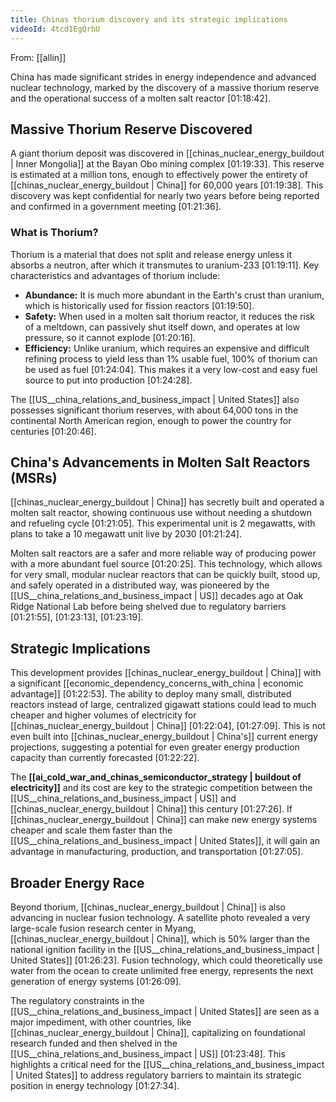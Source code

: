 ```yaml
---
title: Chinas thorium discovery and its strategic implications
videoId: 4tcd1EgQrhU
---
```


From: [[allin]] <br/> 

China has made significant strides in energy independence and advanced nuclear technology, marked by the discovery of a massive thorium reserve and the operational success of a molten salt reactor <a class="yt-timestamp" data-t="01:18:42">[01:18:42]</a>.

## Massive Thorium Reserve Discovered
A giant thorium deposit was discovered in [[chinas_nuclear_energy_buildout | Inner Mongolia]] at the Bayan Obo mining complex <a class="yt-timestamp" data-t="01:19:33">[01:19:33]</a>. This reserve is estimated at a million tons, enough to effectively power the entirety of [[chinas_nuclear_energy_buildout | China]] for 60,000 years <a class="yt-timestamp" data-t="01:19:38">[01:19:38]</a>. This discovery was kept confidential for nearly two years before being reported and confirmed in a government meeting <a class="yt-timestamp" data-t="01:21:36">[01:21:36]</a>.

### What is Thorium?
Thorium is a material that does not split and release energy unless it absorbs a neutron, after which it transmutes to uranium-233 <a class="yt-timestamp" data-t="01:19:11">[01:19:11]</a>. Key characteristics and advantages of thorium include:
*   **Abundance:** It is much more abundant in the Earth's crust than uranium, which is historically used for fission reactors <a class="yt-timestamp" data-t="01:19:50">[01:19:50]</a>.
*   **Safety:** When used in a molten salt thorium reactor, it reduces the risk of a meltdown, can passively shut itself down, and operates at low pressure, so it cannot explode <a class="yt-timestamp" data-t="01:20:16">[01:20:16]</a>.
*   **Efficiency:** Unlike uranium, which requires an expensive and difficult refining process to yield less than 1% usable fuel, 100% of thorium can be used as fuel <a class="yt-timestamp" data-t="01:24:04">[01:24:04]</a>. This makes it a very low-cost and easy fuel source to put into production <a class="yt-timestamp" data-t="01:24:28">[01:24:28]</a>.

The [[US__china_relations_and_business_impact | United States]] also possesses significant thorium reserves, with about 64,000 tons in the continental North American region, enough to power the country for centuries <a class="yt-timestamp" data-t="01:20:46">[01:20:46]</a>.

## China's Advancements in Molten Salt Reactors (MSRs)
[[chinas_nuclear_energy_buildout | China]] has secretly built and operated a molten salt reactor, showing continuous use without needing a shutdown and refueling cycle <a class="yt-timestamp" data-t="01:21:05">[01:21:05]</a>. This experimental unit is 2 megawatts, with plans to take a 10 megawatt unit live by 2030 <a class="yt-timestamp" data-t="01:21:24">[01:21:24]</a>.

Molten salt reactors are a safer and more reliable way of producing power with a more abundant fuel source <a class="yt-timestamp" data-t="01:20:25">[01:20:25]</a>. This technology, which allows for very small, modular nuclear reactors that can be quickly built, stood up, and safely operated in a distributed way, was pioneered by the [[US__china_relations_and_business_impact | US]] decades ago at Oak Ridge National Lab before being shelved due to regulatory barriers <a class="yt-timestamp" data-t="01:21:55">[01:21:55]</a>, <a class="yt-timestamp" data-t="01:23:13">[01:23:13]</a>, <a class="yt-timestamp" data-t="01:23:19">[01:23:19]</a>.

## Strategic Implications
This development provides [[chinas_nuclear_energy_buildout | China]] with a significant [[economic_dependency_concerns_with_china | economic advantage]] <a class="yt-timestamp" data-t="01:22:53">[01:22:53]</a>. The ability to deploy many small, distributed reactors instead of large, centralized gigawatt stations could lead to much cheaper and higher volumes of electricity for [[chinas_nuclear_energy_buildout | China]] <a class="yt-timestamp" data-t="01:22:04">[01:22:04]</a>, <a class="yt-timestamp" data-t="01:27:09">[01:27:09]</a>. This is not even built into [[chinas_nuclear_energy_buildout | China's]] current energy projections, suggesting a potential for even greater energy production capacity than currently forecasted <a class="yt-timestamp" data-t="01:22:22">[01:22:22]</a>.

The **[[ai_cold_war_and_chinas_semiconductor_strategy | buildout of electricity]]** and its cost are key to the strategic competition between the [[US__china_relations_and_business_impact | US]] and [[chinas_nuclear_energy_buildout | China]] this century <a class="yt-timestamp" data-t="01:27:26">[01:27:26]</a>. If [[chinas_nuclear_energy_buildout | China]] can make new energy systems cheaper and scale them faster than the [[US__china_relations_and_business_impact | United States]], it will gain an advantage in manufacturing, production, and transportation <a class="yt-timestamp" data-t="01:27:05">[01:27:05]</a>.

## Broader Energy Race
Beyond thorium, [[chinas_nuclear_energy_buildout | China]] is also advancing in nuclear fusion technology. A satellite photo revealed a very large-scale fusion research center in Myang, [[chinas_nuclear_energy_buildout | China]], which is 50% larger than the national ignition facility in the [[US__china_relations_and_business_impact | United States]] <a class="yt-timestamp" data-t="01:26:23">[01:26:23]</a>. Fusion technology, which could theoretically use water from the ocean to create unlimited free energy, represents the next generation of energy systems <a class="yt-timestamp" data-t="01:26:09">[01:26:09]</a>.

The regulatory constraints in the [[US__china_relations_and_business_impact | United States]] are seen as a major impediment, with other countries, like [[chinas_nuclear_energy_buildout | China]], capitalizing on foundational research funded and then shelved in the [[US__china_relations_and_business_impact | US]] <a class="yt-timestamp" data-t="01:23:48">[01:23:48]</a>. This highlights a critical need for the [[US__china_relations_and_business_impact | United States]] to address regulatory barriers to maintain its strategic position in energy technology <a class="yt-timestamp" data-t="01:27:34">[01:27:34]</a>.
